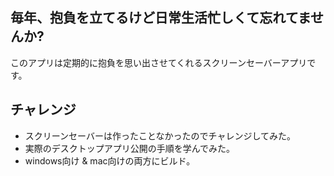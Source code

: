 ## 毎年、抱負を立てるけど日常生活忙しくて忘れてませんか?

このアプリは定期的に抱負を思い出させてくれるスクリーンセーバーアプリです。

## チャレンジ

- スクリーンセーバーは作ったことなかったのでチャレンジしてみた。
- 実際のデスクトップアプリ公開の手順を学んでみた。
- windows向け & mac向けの両方にビルド。